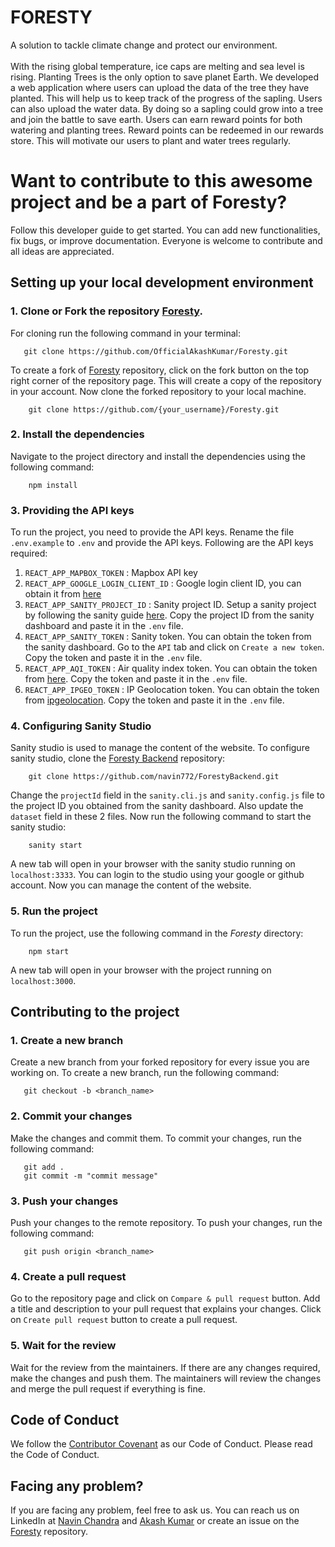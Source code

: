 <h1>FORESTY</h1>
A solution to tackle climate change and protect our environment.
<br/>
<br/>
With the rising global temperature, ice caps are melting and sea level is rising. Planting Trees is the only option to save planet Earth.
We developed a web application where users can upload the data of the tree they have planted. This will help us to keep track of the progress of the sapling. Users can also upload the water data. By doing so a sapling could grow into a tree and join the battle to save earth. Users can earn reward points for both watering and planting trees. Reward points can be redeemed in our rewards store. This will motivate our users to plant and water trees regularly.

# Want to contribute to this awesome project and be a part of Foresty?
 Follow this developer guide to get started. You can add new functionalities, fix bugs, or improve documentation. Everyone is welcome to contribute and all ideas are appreciated. 

 ## Setting up your local development environment

 ### 1. Clone or Fork the repository [Foresty](https://github.com/OfficialAkashKumar/Foresty).

 For cloning run the following command in your terminal:

 ```
    git clone https://github.com/OfficialAkashKumar/Foresty.git
```

To create a fork of [Foresty](https://github.com) repository, click on the fork button on the top right corner of the repository page. This will create a copy of the repository in your account. Now clone the forked repository to your local machine.

```
    git clone https://github.com/{your_username}/Foresty.git
```

### 2. Install the dependencies
Navigate to the project directory and install the dependencies using the following command:

```
    npm install
```
### 3. Providing the API keys
To run the project, you need to provide the API keys. Rename the file `.env.example` to `.env` and provide the API keys.
Following are the API keys required:
1. `REACT_APP_MAPBOX_TOKEN` : Mapbox API key
2. `REACT_APP_GOOGLE_LOGIN_CLIENT_ID` : Google login client ID, you can obtain it from [here](https://developers.google.com/identity/sign-in/web/sign-in)
3. `REACT_APP_SANITY_PROJECT_ID` : Sanity project ID. Setup a sanity project by following the sanity guide [here](https://www.sanity.io/docs/create-a-sanity-project). Copy the project ID from the sanity dashboard and paste it in the `.env` file.
4. `REACT_APP_SANITY_TOKEN` : Sanity token. You can obtain the token from the sanity dashboard. Go to the `API` tab and click on `Create a new token`. Copy the token and paste it in the `.env` file.
5. `REACT_APP_AQI_TOKEN` : Air quality index token. You can obtain the token from [here](https://aqicn.org/data-platform/token/#/). Copy the token and paste it in the `.env` file.
6. `REACT_APP_IPGEO_TOKEN` : IP Geolocation token. You can obtain the token from [ipgeolocation](https://ipgeolocation.io/). Copy the token and paste it in the `.env` file.

### 4. Configuring Sanity Studio
Sanity studio is used to manage the content of the website. To configure sanity studio, clone the [Foresty Backend](https://github.com/navin772/ForestyBackend) repository:
```
    git clone https://github.com/navin772/ForestyBackend.git
```
Change the `projectId` field in the `sanity.cli.js` and `sanity.config.js` file to the project ID you obtained from the sanity dashboard. Also update the `dataset` field in these 2 files. Now run the following command to start the sanity studio:
```
    sanity start
```
A new tab will open in your browser with the sanity studio running on `localhost:3333`. You can login to the studio using your google or github account. Now you can manage the content of the website.

### 5. Run the project

To run the project, use the following command in the _Foresty_ directory:

```
    npm start
```
A new tab will open in your browser with the project running on `localhost:3000`.

## Contributing to the project

 ### 1. Create a new branch

 Create a new branch from your forked repository for every issue you are working on. To create a new branch, run the following command:

 ```
    git checkout -b <branch_name>
 ```

 ### 2. Commit your changes

 Make the changes and commit them. To commit your changes, run the following command:

 ```
    git add .
    git commit -m "commit message"
 ```

 ### 3. Push your changes

 Push your changes to the remote repository. To push your changes, run the following command:

 ```
    git push origin <branch_name>
 ```

 ### 4. Create a pull request

 Go to the repository page and click on `Compare & pull request` button. Add a title and description to your pull request that explains your changes. Click on `Create pull request` button to create a pull request.

 ### 5. Wait for the review

 Wait for the review from the maintainers. If there are any changes required, make the changes and push them. The maintainers will review the changes and merge the pull request if everything is fine.

 ## Code of Conduct

 We follow the [Contributor Covenant](https://www.contributor-covenant.org/) as our Code of Conduct. Please read the Code of Conduct.

 ## Facing any problem?

If you are facing any problem, feel free to ask us. You can reach us on LinkedIn at [Navin Chandra](https://www.linkedin.com/in/navin-chandra-b610b2144/) and [Akash Kumar](https://www.linkedin.com/in/akash-kumar-478391220/) or create an issue on the [Foresty](https://github.com/OfficialAkashKumar/Foresty) repository.
